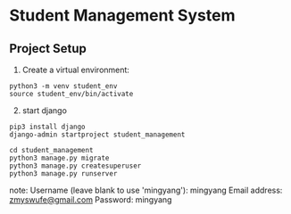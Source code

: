 # Student Management System

## Project Setup
1. Create a virtual environment:
```
python3 -m venv student_env
source student_env/bin/activate
```
2. start django
```
pip3 install django
django-admin startproject student_management

cd student_management
python3 manage.py migrate
python3 manage.py createsuperuser
python3 manage.py runserver
```

note:
Username (leave blank to use 'mingyang'): mingyang
Email address: zmyswufe@gmail.com
Password: mingyang



